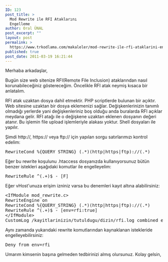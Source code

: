 ```yaml
---
ID: 123
post_title: >
  Mod Rewrite ile RFI Ataklarını
  Engelleme
author: Oral ÜNAL
post_excerpt: ""
layout: post
permalink: >
  https://www.trkodlama.com/makaleler/mod-rewrite-ile-rfi-ataklarini-engelleme-123.html
published: true
post_date: 2011-03-19 16:21:44
---
```

Merhaba arkadaşlar,

Bugün size web sitenize RFI(Remote File Inclusion) ataklarından nasıl korunabileceğiniz göstereceğim. Öncelikle RFI atak neymiş kısaca bir anlatalım.

RFI atak uzaktan dosya dahil etmektir. PHP scriptlerde bulunan bir açıktır. Web sitesine uzaktan bir dosya eklemenizi sağlar. Değişkenlerinizin tanımlı olmadığı yerlerde yani değişkenleriniz boş olduğu anda buralarda RFI açıklar meydana gelir. RFI atağı ile o değişkene uzaktan eklenen dosyanın değeri atanır. Bu işlemin file upload işlemleriyle alakası yoktur. Shell dosyaları ile yapılır.

Şimdi http://, https:// veya ftp:// için yapılan sorgu satırlarımızı kontrol edelim:
<pre class="prettyprint lang-apache_conf" data-start-line="1" data-visibility="visible" data-highlight="" data-caption="">RewriteCond %{QUERY_STRING} (.*)(http|https|ftp)://(.*)</pre>
Eğer bu rewrite koşulunu .htaccess dosyanızda kullanıyorsunuz bütün benzer istekleri aşağıdaki komutlar ile engelleyelim:
<pre class="prettyprint lang-apache_conf" data-start-line="1" data-visibility="visible" data-highlight="" data-caption="">RewriteRule ^(.+)$ - [F]</pre>
Eğer vHost'unuza erişim izniniz varsa bu denemleri kayıt altına alabilirsiniz:
<pre class="prettyprint lang-apache_conf" data-start-line="1" data-visibility="visible" data-highlight="" data-caption="">&lt;IfModule mod_rewrite.c&gt;
RewriteEngine on
RewriteCond %{QUERY_STRING} (.*)(http|https|ftp)://(.*)
RewriteRule ^(.+)$ - [env=rfi:true]
&lt;/IfModule&gt;
CustomLog /kayitlarinizin/tutuldugu/dizin/rfi.log combined env=rfi</pre>
Aynı zamanda yukarıdaki rewrite komutlarından kaynaklanan istekleride engelleyebilirsiniz:
<pre class="prettyprint lang-apache_conf" data-start-line="1" data-visibility="visible" data-highlight="" data-caption="">Deny from env=rfi</pre>
Umarım kimsenin başına gelmeden tedbirinizi almış olursunuz. Kolay gelsin,